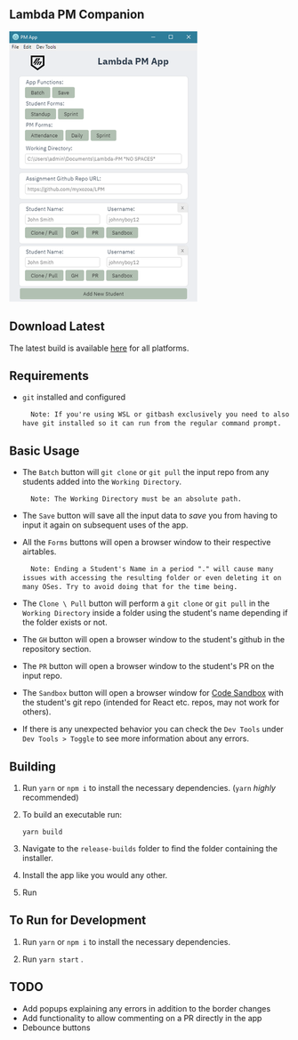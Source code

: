 ## Lambda PM Companion

![alt text](./lambda_pm_app_screenshot.png)

## Download Latest

The latest build is available [here](https://github.com/myxozoa/LPM/releases) for all platforms.

## Requirements

- `git` installed and configured

        Note: If you're using WSL or gitbash exclusively you need to also have git installed so it can run from the regular command prompt.

## Basic Usage

- The `Batch` button will `git clone` or `git pull` the input repo from any students added into the `Working Directory`.

        Note: The Working Directory must be an absolute path.

- The `Save` button will save all the input data to _save_ you from having to input it again on subsequent uses of the app.
- All the `Forms` buttons will open a browser window to their respective airtables.

        Note: Ending a Student's Name in a period "." will cause many issues with accessing the resulting folder or even deleting it on many OSes. Try to avoid doing that for the time being.

- The `Clone \ Pull` button will perform a `git clone` or `git pull` in the `Working Directory` inside a folder using the student's name depending if the folder exists or not.
- The `GH` button will open a browser window to the student's github in the repository section.
- The `PR` button will open a browser window to the student's PR on the input repo.
- The `Sandbox` button will open a browser window for [Code Sandbox](https://codesandbox.io/) with the student's git repo (intended for React etc. repos, may not work for others).
- If there is any unexpected behavior you can check the `Dev Tools` under `Dev Tools > Toggle` to see more information about any errors.

## Building

1. Run `yarn` or `npm i` to install the necessary dependencies. (`yarn` _highly_ recommended)

2. To build an executable run:
   ```
   yarn build
   ```
3. Navigate to the `release-builds` folder to find the folder containing the installer.

4. Install the app like you would any other.

5. Run

## To Run for Development

1. Run `yarn` or `npm i` to install the necessary dependencies.

2. Run `yarn start` .

## TODO

- Add popups explaining any errors in addition to the border changes
- Add functionality to allow commenting on a PR directly in the app
- Debounce buttons
